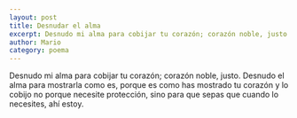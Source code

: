 ```yaml
---
layout: post
title: Desnudar el alma
excerpt: Desnudo mi alma para cobijar tu corazón; corazón noble, justo.
author: Mario
category: poema
---
```


Desnudo mi alma para cobijar tu corazón; corazón noble, justo. Desnudo el alma para mostrarla como es, porque es como has mostrado tu corazón y lo cobijo no porque necesite protección, sino para que sepas que cuando lo necesites, ahí estoy. 
